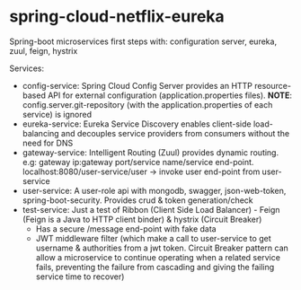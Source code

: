 # spring-cloud-netflix-eureka
Spring-boot microservices first steps with: configuration server, eureka, zuul, feign, hystrix

Services:<br>
<ul>
  <li>config-service: Spring Cloud Config Server provides an HTTP resource-based API for external configuration (application.properties files). <b>NOTE</b>: config.server.git-repository (with the application.properties of each service) is ignored</li>
  <li>eureka-service: Eureka Service Discovery enables client-side load-balancing and decouples service providers from consumers without the need for DNS</li>
  <li>gateway-service: Intelligent Routing (Zuul) provides dynamic routing. e.g: gateway ip:gateway port/service name/service end-point. localhost:8080/user-service/user -> invoke user end-point from user-service</li>
  <li>user-service: A user-role api with mongodb, swagger, json-web-token, spring-boot-security. Provides crud & token generation/check</li>
  <li>
    test-service: Just a test of Ribbon (Client Side Load Balancer) - Feign (Feign is a Java to HTTP client binder) & hystrix (Circuit Breaker)
    <ul>
      <li>Has a secure /message end-point with fake data</li>
      <li>JWT middleware filter (which make a call to user-service to get username & authorities from a jwt token. Circuit Breaker pattern can allow a microservice to continue operating when a related service fails, preventing the failure from cascading and giving the failing service time to recover)</li>
    </ul>
  </li>
</ul>


